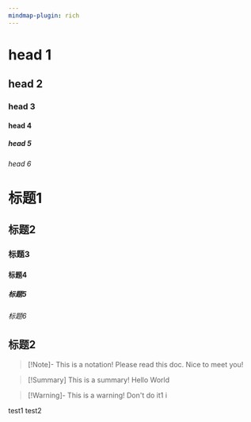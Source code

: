 ```yaml
---
mindmap-plugin: rich
---
```

# head 1
## head 2
### head 3
#### head 4
##### head 5
###### head 6

# 标题1
## 标题2
### 标题3
#### 标题4
##### 标题5
###### 标题6  


## 标题2
>[!Note]- This is a notation!
>Please read this doc.
>Nice to meet you!

>[!Summary] This is a summary!
Hello World

>[!Warning]- This is a warning!
>Don't do it1
i


test1
test2
